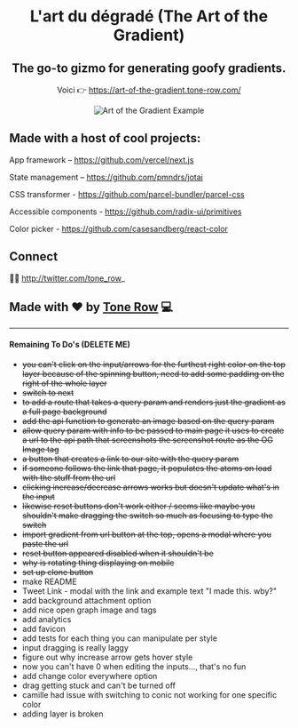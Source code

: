 <div align="center">

# L'art du dégradé (The Art of the Gradient)

## The go-to gizmo for generating goofy gradients.

Voici 👉 https://art-of-the-gradient.tone-row.com/

![Art of the Gradient Example](/preview.gif?raw=true)

</div>

## Made with a host of cool projects:

App framework – https://github.com/vercel/next.js

State management – https://github.com/pmndrs/jotai

CSS transformer - https://github.com/parcel-bundler/parcel-css

Accessible components - https://github.com/radix-ui/primitives

Color picker - https://github.com/casesandberg/react-color

## Connect

🐤🐤 http://twitter.com/tone_row_

## Made with ❤️ by [Tone Row](https://github.com/sponsors/tone-row) 💻

---

#### Remaining To Do's (DELETE ME)

- ~~you can't click on the input/arrows for the furthest right color on the top layer because of the spinning button, need to add some padding on the right of the whole layer~~
- ~~switch to next~~
- ~~to add a route that takes a query param and renders just the gradient as a full page background~~
- ~~add the api function to generate an image based on the query param~~
- ~~allow query param with info to be passed to main page it uses to create a url to the api path that screenshots the screenshot route as the OG Image tag~~
- ~~a button that creates a link to our site with the query param~~
- ~~if someone follows the link that page, it populates the atoms on load with the stuff from the url~~
- ~~clicking increase/decrease arrows works but doesn't update what's in the input~~
- ~~likewise reset buttons don't work either / seems like maybe you shouldn't make dragging the switch so much as focusing to type the switch~~
- ~~import gradient from url button at the top, opens a modal where you paste the url~~
- ~~reset button appeared disabled when it shouldn't be~~
- ~~why is rotating thing displaying on mobile~~
- ~~set up clone button~~
- make README
- Tweet Link - modal with the link and example text "I made this. wby?"
- add background attachment option
- add nice open graph image and tags
- add analytics
- add favicon
- add tests for each thing you can manipulate per style
- input dragging is really laggy
- figure out why increase arrow gets hover style
- now you can't have 0 when editing the inputs..., that's no fun
- add change color everywhere option
- drag getting stuck and can't be turned off
- camille had issue with switching to conic not working for one specific color
- adding layer is broken

